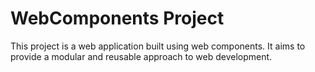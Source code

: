 # WebComponents Project

This project is a web application built using web components. It aims to provide a modular and reusable approach to web development.
